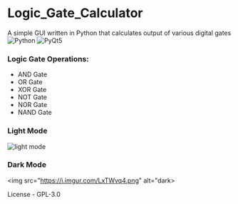 # Logic_Gate_Calculator
A simple GUI written in Python that calculates output of various digital gates
![Python](https://img.shields.io/badge/Python-3.8.6-yellow) ![PyQt5](https://img.shields.io/badge/-PyQt5-blue)

### Logic Gate Operations:
* AND Gate
* OR Gate
* XOR Gate
* NOT Gate
* NOR Gate
* NAND Gate

### Light Mode
<img src="https://i.imgur.com/m9a0iEC.png" alt="light mode">

### Dark Mode
<img src="https://i.imgur.com/LxTWvq4.png" alt="dark> 

License - GPL-3.0
